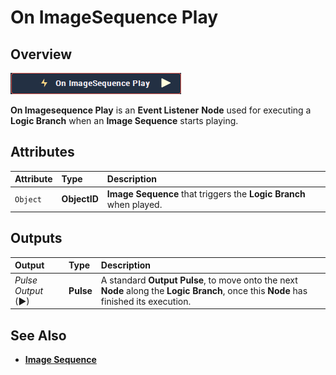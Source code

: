 # On ImageSequence Play

## Overview

![The On Imagesequence Play Node.](../../../.gitbook/assets/node-on-imagesequence-play.png)

**On Imagesequence Play** is an **Event Listener** **Node** used for executing a **Logic Branch** when an **Image Sequence** starts playing.

## Attributes

| Attribute | Type | Description |
| :--- | :--- | :--- |
| `Object` | **ObjectID** | **Image Sequence** that triggers the **Logic Branch** when played. |

## Outputs

| Output | Type | Description |
| :--- | :--- | :--- |
| _Pulse Output_ \(►\) | **Pulse** | A standard **Output Pulse**, to move onto the next **Node** along the **Logic Branch**, once this **Node** has finished its execution. |

## See Also

* [**Image Sequence**](./)

